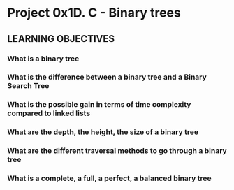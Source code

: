 # Project 0x1D. C - Binary trees

## LEARNING OBJECTIVES

### What is a binary tree

### What is the difference between a binary tree and a Binary Search Tree

### What is the possible gain in terms of time complexity compared to linked lists

### What are the depth, the height, the size of a binary tree

### What are the different traversal methods to go through a binary tree

### What is a complete, a full, a perfect, a balanced binary tree
